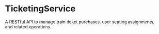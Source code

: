 # TicketingService
A RESTful API to manage train ticket purchases, user seating assignments, and related operations.
